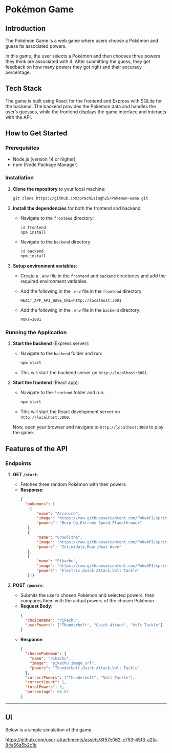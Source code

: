 # Pokémon Game

## Introduction
The Pokémon Game is a web game where users choose a Pokémon and guess its associated powers.

In this game, the user selects a Pokémon and then chooses three powers they think are associated with it. After submitting the guess, they get feedback on how many powers they got right and their accuracy percentage.

## Tech Stack
The game is built using React for the frontend and Express with SQLite for the backend. The backend provides the Pokémon data and handles the user’s guesses, while the frontend displays the game interface and interacts with the API.

## How to Get Started

### Prerequisites
- Node.js (version 14 or higher)
- npm (Node Package Manager)

### Installation
1. **Clone the repository** to your local machine:
    ```bash
    git clone https://github.com/prachisingh25/Pokemon-Game.git
    ```

2. **Install the dependencies** for both the frontend and backend:
    - Navigate to the `frontend` directory:
      ```bash
      cd frontend
      npm install
      ```

    - Navigate to the `backend` directory:
      ```bash
      cd backend
      npm install
      ```

3. **Setup environment variables**:
    - Create a `.env` file in the `frontend` and `backend` directories and add the required environment variables.
    - Add the following in the `.env` file in the `frontend` directory:
      ```env
      REACT_APP_API_BASE_URL=http://localhost:3001
      ```

   - Add the following in the `.env` file in the `backend` directory:
      ```env
      PORT=3001
      ```

### Running the Application
1. **Start the backend** (Express server):
    - Navigate to the `backend` folder and run:
      ```bash
      npm start
      ```
    - This will start the backend server on `http://localhost:3001`.

2. **Start the frontend** (React app):
    - Navigate to the `frontend` folder and run:
      ```bash
      npm start
      ```
    - This will start the React development server on `http://localhost:3000`.

    Now, open your browser and navigate to `http://localhost:3000` to play the game.

## Features of the API

### Endpoints

1. **GET `/start`**:
   - Fetches three random Pokémon with their powers.
   - **Response**:
     ```json
     {
       "pokemons": [
         {
            "name": "Arcanine",
            "image": "https://raw.githubusercontent.com/PokeAPI/sprites/master/sprites/pokemon/59.png",
            "powers": "Burn Up,Extreme Speed,Flamethrower"
        },
        {
            "name": "Growlithe",
            "image": "https://raw.githubusercontent.com/PokeAPI/sprites/master/sprites/pokemon/58.png",
            "powers": "Intimidate,Roar,Heat Wave"
        },
        {
            "name": "Pikachu",
            "image": "https://raw.githubusercontent.com/PokeAPI/sprites/master/sprites/pokemon/25.png",
            "powers": "Electric,Quick Attack,Volt Tackle"
        }]}
     ```

2. **POST `/powers`**:
   - Submits the user’s chosen Pokémon and selected powers, then compares them with the actual powers of the chosen Pokémon.
   - **Request Body**:
     ```json
     {
       "choiceName": "Pikachu",
       "userPowers": ["Thunderbolt", "Quick Attack", "Volt Tackle"]
     }
     ```
   - **Response**:
     ```json
     {
       "chosenPokemon": {
         "name": "Pikachu",
         "image": "pikachu_image_url",
         "powers": "Thunderbolt,Quick Attack,Volt Tackle"
       },
       "correctPowers": ["Thunderbolt", "Volt Tackle"],
       "correctCount": 2,
       "totalPowers": 3,
       "percentage": 66.67
     }
     ```

---


## UI

Below is a simple simulation of the game.

https://github.com/user-attachments/assets/8f57e062-e753-45f3-a2fa-84a56a5b2c1b




